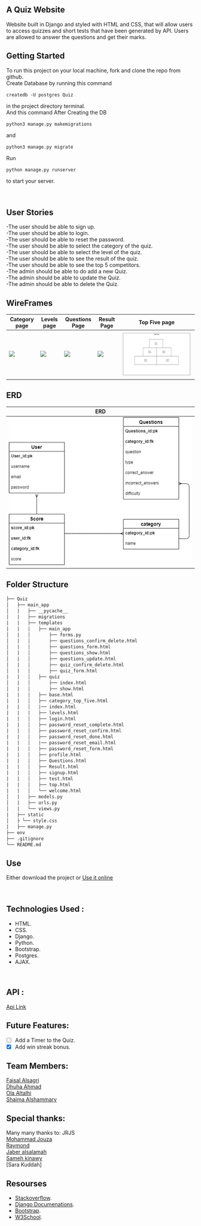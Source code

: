 ## A Quiz Website
Website built in Django and styled with HTML and CSS, that will allow users to access quizzes and short tests that have been generated by API. Users are allowed to answer the questions and get their marks.
<br>

## Getting Started
To run this project on your local machine, fork and clone the repo from github. <br>
Create Database by running this command 
```
createdb -U postgres Quiz
```
in the project directory terminal.<br>
And this command After Creating the DB
```
python3 manage.py makemigrations
``` 
and 
```
python3 manage.py migrate
```
Run 
```
python manage.py runserver
```
to start your server.<br>
<br><br>


## User Stories 
-The user should be able to sign up. <br>
-The user should be able to login. <br>
-The user should be able to reset the password.<br>
-The user should be able to select the category of the quiz.<br>
-The user should be able to select the level of the quiz.<br>
-The user should be able to see the result of the quiz.<br>
-The user should be able to see the top 5 competitors.<br>
-The admin should be able to do add a new Quiz.<br>
-The admin should be able to update the Quiz.<br>
-The admin should be able to delete the Quiz.<br>


## WireFrames
| Category page      | Levels page      | Questions Page      | Result Page      | Top Five page      
|------------|-------------|------------|-------------|------------
|<img src = "Images/categeory.jpeg" > | <img src = "Images/levels.jpeg" width="100%">| <img src = "Images/questions.jpeg" width="100%"> | <img src = "Images/result.jpeg" width="100%"> | <img src = "Images/Top Five.jpeg" width="100%">

## ERD 
| ERD        
|------------|
|<img src = "Images/ERD.jpg" height ="50%" width = "100%" >


## Folder Structure 
```
├── Quiz
│   ├── main_app
│   |   ├── __pycache__
│   |   ├── migrations
|   |   ├── templates
|   |   |   ├── main_app  
│   |   │       ├── forms.py
│   |   │       ├── questions_confirm_delete.html
│   |   │       ├── questions_form.html
│   |   │       ├── questions_show.html
│   |   │       ├── questions_update.html
│   |   │       ├── quiz_confirm_delete.html
│   |   │       ├── quiz_form.html           
|   |   │   ├── quiz    
│   |   │       ├── index.html
│   |   │       ├── show.html          
|   |   │   ├── base.html             
|   |   │   ├── category_top_five.html           
|   |   │   |── index.html
|   |   |   ├── levels.html            
|   |   │   ├── login.html             
|   |   │   ├── password_reset_complete.html             
|   |   │   ├── password_reset_confirm.html    
|   |   │   ├── password_reset_done.html   
|   |   │   |── password_reset_email.html
|   |   |   ├── password_reset_form.html           
|   |   │   ├── profile.html           
|   |   │   ├── Questions.html             
|   |   │   ├── Result.html      
|   |   │   ├── signup.html  
|   |   │   ├── test.html 
|   |   │   ├── top.html   
|   |   │   └── welcome.html
│   |   ├── models.py
│   |   ├── urls.py
│   |   └── views.py
|   ├── static
│   ├ └── style.css
|   ├── manage.py
├── env
├── .gitignore
└── README.md
```
## Use
Either download the project or [Use it online](https://brain-quizy.herokuapp.com/)
<br><br><br>

## Technologies Used :
- HTML.
- CSS.
- Django. 
- Python. 
- Bootstrap.
- Postgres.
- AJAX.

<br>

## API :
[Api Link](https://opentdb.com/api_config.php)


## Future Features: 
- [ ] Add a Timer to the Quiz. 
- [x] Add win streak bonus. 
 
## Team Members:
[Faisal Alsagri](https://git.generalassemb.ly/faisalabdulaziz)\
[Dhuha Ahmad](https://git.generalassemb.ly/dhuhaahmad)\
[Ola Altalhi](https://git.generalassemb.ly/olaaltalhi)\
[Shaima Alshammary](https://git.generalassemb.ly/shaimacs)

## Special thanks:
Many many thanks to: JRJS\
[Mohammad Jouza](https://git.generalassemb.ly/MohammadJouza)\
[Raymond](https://git.generalassemb.ly/raymond)\
[Jaber alsalamah](https://git.generalassemb.ly/jaberalsalamah)\
[Sameh kinawy](https://git.generalassemb.ly/samehkinawy)\
[Sara Kuddah]


## Resourses 
- [Stackoverflow](https://stackoverflow.com/).
- [Django Documenations](https://docs.djangoproject.com/en/3.1/).
- [Bootstrap](https://getbootstrap.com/).
- [W3School](w3schools.com/).
